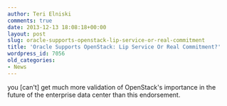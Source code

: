 ```yaml
---
author: Teri Elniski
comments: true
date: 2013-12-13 18:08:18+00:00
layout: post
slug: oracle-supports-openstack-lip-service-or-real-commitment
title: 'Oracle Supports OpenStack: Lip Service Or Real Commitment?'
wordpress_id: 7056
old_categories:
- News
---
```


you [can't] get much more validation of OpenStack's importance in the future of the enterprise data center than this endorsement.
